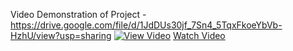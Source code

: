 Video Demonstration of Project - https://drive.google.com/file/d/1JdDUs30jf_7Sn4_5TqxFkoeYbVb-HzhU/view?usp=sharing
[![View Video](https://img.shields.io/badge/View-Video-red?style=for-the-badge)]([https://www.youtube.com/watch?v=YOUR_VIDEO_ID](https://drive.google.com/file/d/1JdDUs30jf_7Sn4_5TqxFkoeYbVb-HzhU/view?usp=sharing))
[Watch Video]([https://github.com/yourusername/yourrepo/raw/main/video/demo.mp4](https://drive.google.com/file/d/1JdDUs30jf_7Sn4_5TqxFkoeYbVb-HzhU/view?usp=sharing))


